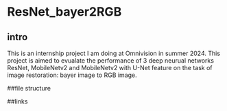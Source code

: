 # ResNet_bayer2RGB
## intro

This is an internship project I am doing at Omnivision in summer 2024. This project is aimed to evualate the performance of 3 deep neurual networks ResNet, MobileNetv2 and MobileNetv2 with U-Net feature on the task of image restoration: bayer image to RGB image. 

##file structure

##links

